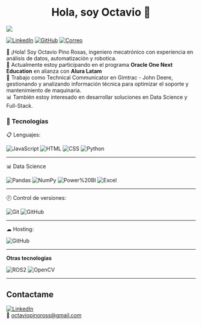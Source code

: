 <div align="center">
<h1 align="center">Hola, soy Octavio 👋</h1>
</div>
<img src="https://media.licdn.com/dms/image/v2/D4E16AQFyomWdePU_Hw/profile-displaybackgroundimage-shrink_350_1400/profile-displaybackgroundimage-shrink_350_1400/0/1705715779820?e=1747872000&v=beta&t=mP22DTOavVcPrgHrYVENhe91bJLA2KQsC47vm7OyFpo">

[![LinkedIn](https://img.shields.io/badge/LinkedIn-0A66C2?style=for-the-badge&logo=linkedin&logoColor=white)](https://www.linkedin.com/in/octavio-pino-rosas) 
[![GitHub](https://img.shields.io/badge/GitHub-181717?style=for-the-badge&logo=github&logoColor=white)](https://github.com/OctavioPinoRosas)
[![Correo](https://img.shields.io/badge/Email-D14836?style=for-the-badge&logo=gmail&logoColor=white)](mailto:octaviopinoross@gmail.com)


👋 ¡Hola! Soy Octavio Pino Rosas, ingeniero mecatrónico con experiencia en análisis de datos, automatización y robotica.  
🚀 Actualmente estoy participando en el programa **Oracle One Next Education** en alianza con **Alura Latam**   
🚜 Trabajo como Technical Communicator en Gimtrac - John Deere, gestionando y analizando información técnica para optimizar el soporte y mantenimiento de maquinaria.  
📊 También estoy interesado en desarrollar soluciones en Data Science y Full-Stack. 


### 📱 Tecnologías

📋 Lenguajes:

![JavaScript](https://img.shields.io/badge/JavaScript-%20-yellow)
![HTML](https://img.shields.io/badge/HTML5-%20-orange)
![CSS](https://img.shields.io/badge/CSS3-%20-blue)
![Python](https://img.shields.io/badge/Python-%20-green) 

---

📊 Data Science

![Pandas](https://img.shields.io/badge/Pandas-%20-red)
![NumPy](https://img.shields.io/badge/NumPy-%20-blue)
![Power%20BI](https://img.shields.io/badge/Power%20BI-%20-yellow)
![Excel](https://img.shields.io/badge/Excel-%20-green)

---

🕗 Control de versiones:

![Git](https://img.shields.io/badge/git-%23F05033.svg?style=for-the-badge&logo=git&logoColor=white) ![GitHub](https://img.shields.io/badge/github-%23121011.svg?style=for-the-badge&logo=github&logoColor=white)

---

☁ Hosting:

![GitHub](https://img.shields.io/badge/github%20pages-121013?style=for-the-badge&logo=github&logoColor=white)

---

**Otras tecnologias**

![ROS2](https://img.shields.io/badge/ROS2-%20-blue)
![OpenCV](https://img.shields.io/badge/OpenCV-%20-blue)

---

## Contactame
[![LinkedIn](https://img.shields.io/badge/LinkedIn-0A66C2?style=for-the-badge&logo=linkedin&logoColor=white)](https://www.linkedin.com/in/octavio-pino-rosas)  
📧 octaviopinoross@gmail.com  
<!--
**OctavioPinoRosas/OctavioPinoRosas** is a ✨ _special_ ✨ repository because its `README.md` (this file) appears on your GitHub profile.

Here are some ideas to get you started:

- 🔭 I’m currently working on ...
- 🌱 I’m currently learning ...
- 👯 I’m looking to collaborate on ...
- 🤔 I’m looking for help with ...
- 💬 Ask me about ...
- 📫 How to reach me: ...
- 😄 Pronouns: ...
- ⚡ Fun fact: ...
-->


<!--
**OctavioPinoRosas/OctavioPinoRosas** is a ✨ _special_ ✨ repository because its `README.md` (this file) appears on your GitHub profile.

Here are some ideas to get you started:

- 🔭 I’m currently working on ...
- 🌱 I’m currently learning ...
- 👯 I’m looking to collaborate on ...
- 🤔 I’m looking for help with ...
- 💬 Ask me about ...
- 📫 How to reach me: ...
- 😄 Pronouns: ...
- ⚡ Fun fact: ...
-->
